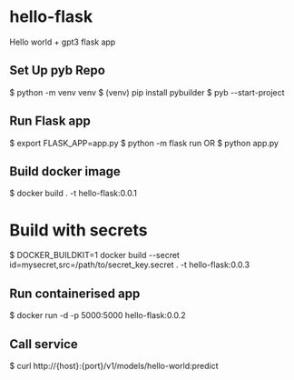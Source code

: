 # hello-flask
Hello world + gpt3 flask app

## Set Up pyb Repo
$ python -m venv venv
$ (venv) pip install pybuilder
$ pyb --start-project

## Run Flask app 
$ export FLASK_APP=app.py
$ python -m flask run
OR
$ python app.py

## Build docker image
$ docker build . -t hello-flask:0.0.1

# Build with secrets
$ DOCKER_BUILDKIT=1 docker build --secret id=mysecret,src=/path/to/secret_key.secret . -t hello-flask:0.0.3

## Run containerised app
$ docker run -d -p 5000:5000 hello-flask:0.0.2

## Call service
$ curl http://{host}:{port}/v1/models/hello-world:predict
